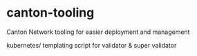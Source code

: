 # canton-tooling
Canton Network tooling for easier deployment and management

kubernetes/ templating script for validator & super validator
